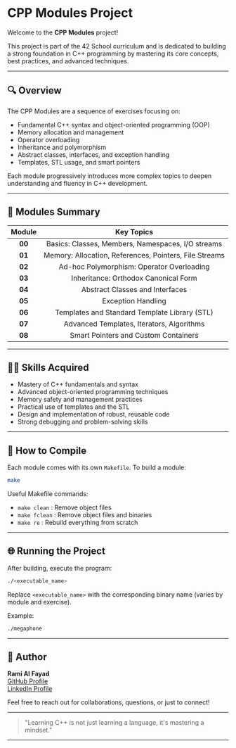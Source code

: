 
# CPP Modules Project

Welcome to the **CPP Modules** project! 

This project is part of the 42 School curriculum and is dedicated to building a strong foundation in C++ programming by mastering its core concepts, best practices, and advanced techniques.

---

## 🔍 Overview

The CPP Modules are a sequence of exercises focusing on:
- Fundamental C++ syntax and object-oriented programming (OOP)
- Memory allocation and management
- Operator overloading
- Inheritance and polymorphism
- Abstract classes, interfaces, and exception handling
- Templates, STL usage, and smart pointers

Each module progressively introduces more complex topics to deepen understanding and fluency in C++ development.

---

## 📄 Modules Summary

| Module | Key Topics |
|:------:|:----------:|
| **00** | Basics: Classes, Members, Namespaces, I/O streams |
| **01** | Memory: Allocation, References, Pointers, File Streams |
| **02** | Ad-hoc Polymorphism: Operator Overloading |
| **03** | Inheritance: Orthodox Canonical Form |
| **04** | Abstract Classes and Interfaces |
| **05** | Exception Handling |
| **06** | Templates and Standard Template Library (STL) |
| **07** | Advanced Templates, Iterators, Algorithms |
| **08** | Smart Pointers and Custom Containers |

---

## 👷‍♂️ Skills Acquired

- Mastery of C++ fundamentals and syntax
- Advanced object-oriented programming techniques
- Memory safety and management practices
- Practical use of templates and the STL
- Design and implementation of robust, reusable code
- Strong debugging and problem-solving skills

---

## 📆 How to Compile

Each module comes with its own `Makefile`. To build a module:

```bash
make
```

Useful Makefile commands:
- `make clean` : Remove object files
- `make fclean` : Remove object files and binaries
- `make re` : Rebuild everything from scratch

---

## 🌐 Running the Project

After building, execute the program:

```bash
./<executable_name>
```

Replace `<executable_name>` with the corresponding binary name (varies by module and exercise).

Example:

```bash
./megaphone
```

---

## 👤 Author

**Rami Al Fayad**  
[GitHub Profile](https://github.com/Rami-Fayad)  
[LinkedIn Profile](www.linkedin.com/in/rami-fayad-12a04926b)  

Feel free to reach out for collaborations, questions, or just to connect!

---

> "Learning C++ is not just learning a language, it's mastering a mindset."

---
